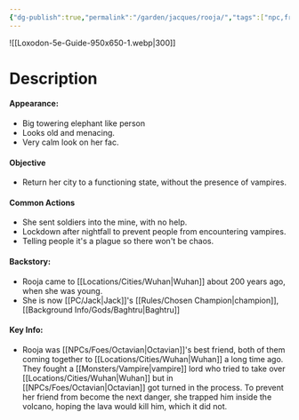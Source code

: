 ```yaml
---
{"dg-publish":true,"permalink":"/garden/jacques/rooja/","tags":["npc,friend,wuhan,loxodon,fighter,champion,Jack,Baghtru"]}
---
```



 ![[Loxodon-5e-Guide-950x650-1.webp|300]] 
# Description

#### Appearance:
-   Big towering elephant like person
-    Looks old and menacing.
-   Very calm look on her fac.

#### Objective
-   Return her city to a functioning state, without the presence of vampires.
  
#### Common Actions
-   She sent soldiers into the mine, with no help.
-   Lockdown after nightfall to prevent people from encountering vampires.
-  Telling people it's a plague so there won't be chaos.

#### Backstory:
-   Rooja came to [[Locations/Cities/Wuhan\|Wuhan]] about 200 years ago, when she was young. 
- She is now [[PC/Jack\|Jack]]'s [[Rules/Chosen Champion\|champion]], [[Background Info/Gods/Baghtru\|Baghtru]]
    
#### Key Info:
-   Rooja was [[NPCs/Foes/Octavian\|Octavian]]'s best friend, both of them coming together to [[Locations/Cities/Wuhan\|Wuhan]] a long time ago. They fought a [[Monsters/Vampire\|vampire]] lord who tried to take over [[Locations/Cities/Wuhan\|Wuhan]] but in [[NPCs/Foes/Octavian\|Octavian]] got turned in the process. To prevent her friend from become the next danger, she trapped him inside the volcano, hoping the lava would kill him, which it did not.
    